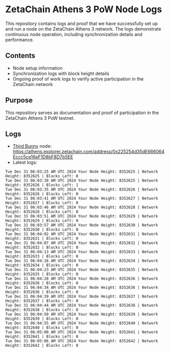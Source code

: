# ZetaChain Athens 3 PoW Node Logs
This repository contains logs and proof that we have successfully set up and run a node on the ZetaChain Athens 3 network. The logs demonstrate continuous node operation, including synchronization details and performance.

## Contents
- Node setup information
- Synchronization logs with block height details
- Ongoing proof of work logs to verify active participation in the ZetaChain network

## Purpose
This repository serves as documentation and proof of participation in the ZetaChain Athens 3 PoW testnet.

## Logs

- [Third Bunny](https://thirdbunny.xyz/) node: https://athens.explorer.zetachain.com/address/0x225254d35dE666064Eccc5ce16eF1D8bF8D7b5EE
- Latest logs:
```
Tue Dec 31 06:03:25 AM UTC 2024 Your Node Height: 8352625 | Network Height: 8352625 | Blocks Left: 0
Tue Dec 31 06:03:30 AM UTC 2024 Your Node Height: 8352625 | Network Height: 8352626 | Blocks Left: 1
Tue Dec 31 06:03:35 AM UTC 2024 Your Node Height: 8352626 | Network Height: 8352626 | Blocks Left: 0
Tue Dec 31 06:03:41 AM UTC 2024 Your Node Height: 8352627 | Network Height: 8352627 | Blocks Left: 0
Tue Dec 31 06:03:46 AM UTC 2024 Your Node Height: 8352628 | Network Height: 8352628 | Blocks Left: 0
Tue Dec 31 06:03:51 AM UTC 2024 Your Node Height: 8352629 | Network Height: 8352629 | Blocks Left: 0
Tue Dec 31 06:03:57 AM UTC 2024 Your Node Height: 8352630 | Network Height: 8352630 | Blocks Left: 0
Tue Dec 31 06:04:02 AM UTC 2024 Your Node Height: 8352631 | Network Height: 8352631 | Blocks Left: 0
Tue Dec 31 06:04:07 AM UTC 2024 Your Node Height: 8352632 | Network Height: 8352632 | Blocks Left: 0
Tue Dec 31 06:04:13 AM UTC 2024 Your Node Height: 8352633 | Network Height: 8352633 | Blocks Left: 0
Tue Dec 31 06:04:18 AM UTC 2024 Your Node Height: 8352634 | Network Height: 8352634 | Blocks Left: 0
Tue Dec 31 06:04:23 AM UTC 2024 Your Node Height: 8352635 | Network Height: 8352635 | Blocks Left: 0
Tue Dec 31 06:04:28 AM UTC 2024 Your Node Height: 8352636 | Network Height: 8352636 | Blocks Left: 0
Tue Dec 31 06:04:34 AM UTC 2024 Your Node Height: 8352636 | Network Height: 8352636 | Blocks Left: 0
Tue Dec 31 06:04:39 AM UTC 2024 Your Node Height: 8352637 | Network Height: 8352637 | Blocks Left: 0
Tue Dec 31 06:04:44 AM UTC 2024 Your Node Height: 8352638 | Network Height: 8352638 | Blocks Left: 0
Tue Dec 31 06:04:50 AM UTC 2024 Your Node Height: 8352639 | Network Height: 8352639 | Blocks Left: 0
Tue Dec 31 06:04:55 AM UTC 2024 Your Node Height: 8352640 | Network Height: 8352640 | Blocks Left: 0
Tue Dec 31 06:05:00 AM UTC 2024 Your Node Height: 8352641 | Network Height: 8352641 | Blocks Left: 0
Tue Dec 31 06:05:06 AM UTC 2024 Your Node Height: 8352642 | Network Height: 8352642 | Blocks Left: 0
```

